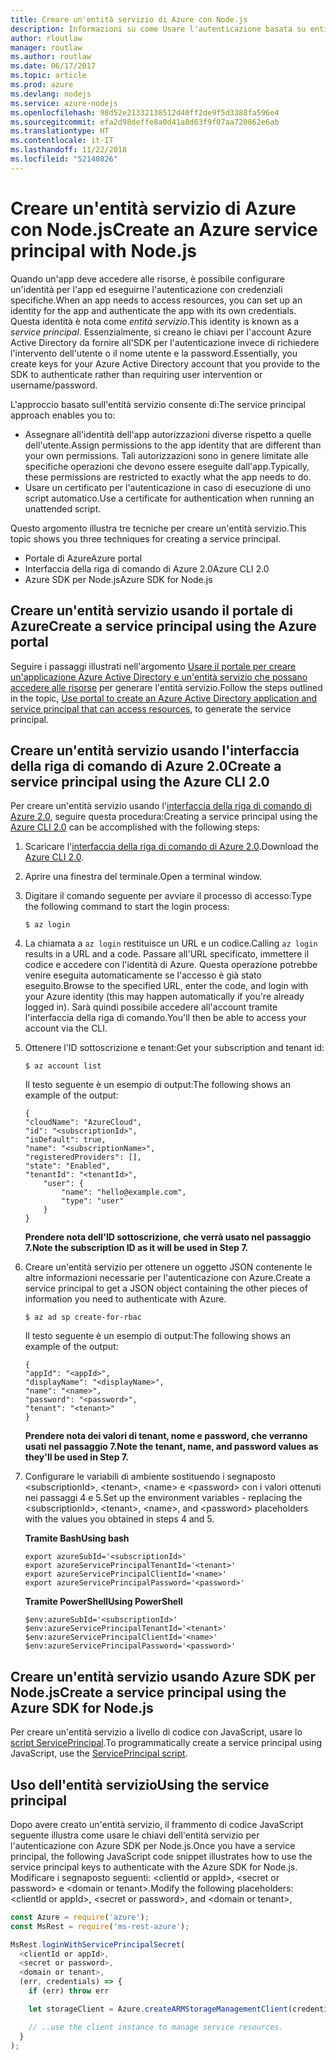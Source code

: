```yaml
---
title: Creare un'entità servizio di Azure con Node.js
description: Informazioni su come Usare l'autenticazione basata su entità servizio tramite Node.js
author: rloutlaw
manager: routlaw
ms.author: routlaw
ms.date: 06/17/2017
ms.topic: article
ms.prod: azure
ms.devlang: nodejs
ms.service: azure-nodejs
ms.openlocfilehash: 98d52e21332138512d40ff2de9f5d3388fa596e4
ms.sourcegitcommit: efa2d98deffe8a0d41a8d63f9f07aa720862e6ab
ms.translationtype: HT
ms.contentlocale: it-IT
ms.lasthandoff: 11/22/2018
ms.locfileid: "52140826"
---
```

# <a name="create-an-azure-service-principal-with-nodejs"></a><span data-ttu-id="4a95a-103">Creare un'entità servizio di Azure con Node.js</span><span class="sxs-lookup"><span data-stu-id="4a95a-103">Create an Azure service principal with Node.js</span></span> 

<span data-ttu-id="4a95a-104">Quando un'app deve accedere alle risorse, è possibile configurare un'identità per l'app ed eseguirne l'autenticazione con credenziali specifiche.</span><span class="sxs-lookup"><span data-stu-id="4a95a-104">When an app needs to access resources, you can set up an identity for the app and authenticate the app with its own credentials.</span></span> <span data-ttu-id="4a95a-105">Questa identità è nota come *entità servizio*.</span><span class="sxs-lookup"><span data-stu-id="4a95a-105">This identity is known as a *service principal*.</span></span> <span data-ttu-id="4a95a-106">Essenzialmente, si creano le chiavi per l'account Azure Active Directory da fornire all'SDK per l'autenticazione invece di richiedere l'intervento dell'utente o il nome utente e la password.</span><span class="sxs-lookup"><span data-stu-id="4a95a-106">Essentially, you create keys for your Azure Active Directory account that you provide to the SDK to authenticate rather than requiring user intervention or username/password.</span></span>

<span data-ttu-id="4a95a-107">L'approccio basato sull'entità servizio consente di:</span><span class="sxs-lookup"><span data-stu-id="4a95a-107">The service principal approach enables you to:</span></span>
- <span data-ttu-id="4a95a-108">Assegnare all'identità dell'app autorizzazioni diverse rispetto a quelle dell'utente.</span><span class="sxs-lookup"><span data-stu-id="4a95a-108">Assign permissions to the app identity that are different than your own permissions.</span></span> <span data-ttu-id="4a95a-109">Tali autorizzazioni sono in genere limitate alle specifiche operazioni che devono essere eseguite dall'app.</span><span class="sxs-lookup"><span data-stu-id="4a95a-109">Typically, these permissions are restricted to exactly what the app needs to do.</span></span>
- <span data-ttu-id="4a95a-110">Usare un certificato per l'autenticazione in caso di esecuzione di uno script automatico.</span><span class="sxs-lookup"><span data-stu-id="4a95a-110">Use a certificate for authentication when running an unattended script.</span></span>

<span data-ttu-id="4a95a-111">Questo argomento illustra tre tecniche per creare un'entità servizio.</span><span class="sxs-lookup"><span data-stu-id="4a95a-111">This topic shows you three techniques for creating a service principal.</span></span>

- <span data-ttu-id="4a95a-112">Portale di Azure</span><span class="sxs-lookup"><span data-stu-id="4a95a-112">Azure portal</span></span>
- <span data-ttu-id="4a95a-113">Interfaccia della riga di comando di Azure 2.0</span><span class="sxs-lookup"><span data-stu-id="4a95a-113">Azure CLI 2.0</span></span>
- <span data-ttu-id="4a95a-114">Azure SDK per Node.js</span><span class="sxs-lookup"><span data-stu-id="4a95a-114">Azure SDK for Node.js</span></span>

## <a name="create-a-service-principal-using-the-azure-portal"></a><span data-ttu-id="4a95a-115">Creare un'entità servizio usando il portale di Azure</span><span class="sxs-lookup"><span data-stu-id="4a95a-115">Create a service principal using the Azure portal</span></span>

<span data-ttu-id="4a95a-116">Seguire i passaggi illustrati nell'argomento [Usare il portale per creare un'applicazione Azure Active Directory e un'entità servizio che possano accedere alle risorse](https://azure.microsoft.com/documentation/articles/resource-group-create-service-principal-portal/) per generare l'entità servizio.</span><span class="sxs-lookup"><span data-stu-id="4a95a-116">Follow the steps outlined in the topic, [Use portal to create an Azure Active Directory application and service principal that can access resources](https://azure.microsoft.com/documentation/articles/resource-group-create-service-principal-portal/), to generate the service principal.</span></span>

## <a name="create-a-service-principal-using-the-azure-cli-20"></a><span data-ttu-id="4a95a-117">Creare un'entità servizio usando l'interfaccia della riga di comando di Azure 2.0</span><span class="sxs-lookup"><span data-stu-id="4a95a-117">Create a service principal using the Azure CLI 2.0</span></span>

<span data-ttu-id="4a95a-118">Per creare un'entità servizio usando l'[interfaccia della riga di comando di Azure 2.0](https://docs.microsoft.com/cli/azure/install-az-cli2), seguire questa procedura:</span><span class="sxs-lookup"><span data-stu-id="4a95a-118">Creating a service principal using the [Azure CLI 2.0](https://docs.microsoft.com/cli/azure/install-az-cli2) can be accomplished with the following steps:</span></span>

1. <span data-ttu-id="4a95a-119">Scaricare l'[interfaccia della riga di comando di Azure 2.0](https://docs.microsoft.com/cli/azure/install-az-cli2).</span><span class="sxs-lookup"><span data-stu-id="4a95a-119">Download the [Azure CLI 2.0](https://docs.microsoft.com/cli/azure/install-az-cli2).</span></span>

2. <span data-ttu-id="4a95a-120">Aprire una finestra del terminale.</span><span class="sxs-lookup"><span data-stu-id="4a95a-120">Open a terminal window.</span></span>

3. <span data-ttu-id="4a95a-121">Digitare il comando seguente per avviare il processo di accesso:</span><span class="sxs-lookup"><span data-stu-id="4a95a-121">Type the following command to start the login process:</span></span>

    ```shell
    $ az login
    ```

4. <span data-ttu-id="4a95a-122">La chiamata a `az login` restituisce un URL e un codice.</span><span class="sxs-lookup"><span data-stu-id="4a95a-122">Calling `az login` results in a URL and a code.</span></span> <span data-ttu-id="4a95a-123">Passare all'URL specificato, immettere il codice e accedere con l'identità di Azure. Questa operazione potrebbe venire eseguita automaticamente se l'accesso è già stato eseguito.</span><span class="sxs-lookup"><span data-stu-id="4a95a-123">Browse to the specified URL, enter the code, and login with your Azure identity (this may happen automatically if you're already logged in).</span></span> <span data-ttu-id="4a95a-124">Sarà quindi possibile accedere all'account tramite l'interfaccia della riga di comando.</span><span class="sxs-lookup"><span data-stu-id="4a95a-124">You'll then be able to access your account via the CLI.</span></span>

5. <span data-ttu-id="4a95a-125">Ottenere l'ID sottoscrizione e tenant:</span><span class="sxs-lookup"><span data-stu-id="4a95a-125">Get your subscription and tenant id:</span></span>

    ```shell
    $ az account list
    ```

    <span data-ttu-id="4a95a-126">Il testo seguente è un esempio di output:</span><span class="sxs-lookup"><span data-stu-id="4a95a-126">The following shows an example of the output:</span></span>

    ```shell
    {
    "cloudName": "AzureCloud",
    "id": "<subscriptionId>",
    "isDefault": true,
    "name": "<subscriptionName>",
    "registeredProviders": [],
    "state": "Enabled",
    "tenantId": "<tenantId>",
        "user": {
            "name": "hello@example.com",
            "type": "user"
        }
    }
    ```

    <span data-ttu-id="4a95a-127">**Prendere nota dell'ID sottoscrizione, che verrà usato nel passaggio 7.**</span><span class="sxs-lookup"><span data-stu-id="4a95a-127">**Note the subscription ID as it will be used in Step 7.**</span></span>

6. <span data-ttu-id="4a95a-128">Creare un'entità servizio per ottenere un oggetto JSON contenente le altre informazioni necessarie per l'autenticazione con Azure.</span><span class="sxs-lookup"><span data-stu-id="4a95a-128">Create a service principal to get a JSON object containing the other pieces of information you need to authenticate with Azure.</span></span>

    ```shell
    $ az ad sp create-for-rbac
    ```

    <span data-ttu-id="4a95a-129">Il testo seguente è un esempio di output:</span><span class="sxs-lookup"><span data-stu-id="4a95a-129">The following shows an example of the output:</span></span>

    ```shell
    {
    "appId": "<appId>",
    "displayName": "<displayName>",
    "name": "<name>",
    "password": "<password>",
    "tenant": "<tenant>"
    }
    ```

    <span data-ttu-id="4a95a-130">**Prendere nota dei valori di tenant, nome e password, che verranno usati nel passaggio 7.**</span><span class="sxs-lookup"><span data-stu-id="4a95a-130">**Note the tenant, name, and password values as they'll be used in Step 7.**</span></span>

7. <span data-ttu-id="4a95a-131">Configurare le variabili di ambiente sostituendo i segnaposto &lt;subscriptionId>, &lt;tenant>, &lt;name> e &lt;password> con i valori ottenuti nei passaggi 4 e 5.</span><span class="sxs-lookup"><span data-stu-id="4a95a-131">Set up the environment variables - replacing the &lt;subscriptionId>, &lt;tenant>, &lt;name>, and &lt;password> placeholders with the values you obtained in steps 4 and 5.</span></span> 

    <span data-ttu-id="4a95a-132">**Tramite Bash**</span><span class="sxs-lookup"><span data-stu-id="4a95a-132">**Using bash**</span></span>

    ```shell
    export azureSubId='<subscriptionId>'
    export azureServicePrincipalTenantId='<tenant>'
    export azureServicePrincipalClientId='<name>'
    export azureServicePrincipalPassword='<password>'
    ```

    <span data-ttu-id="4a95a-133">**Tramite PowerShell**</span><span class="sxs-lookup"><span data-stu-id="4a95a-133">**Using PowerShell**</span></span>

    ```shell
    $env:azureSubId='<subscriptionId>'
    $env:azureServicePrincipalTenantId='<tenant>'
    $env:azureServicePrincipalClientId='<name>'
    $env:azureServicePrincipalPassword='<password>'
    ```

## <a name="create-a-service-principal-using-the-azure-sdk-for-nodejs"></a><span data-ttu-id="4a95a-134">Creare un'entità servizio usando Azure SDK per Node.js</span><span class="sxs-lookup"><span data-stu-id="4a95a-134">Create a service principal using the Azure SDK for Node.js</span></span>

<span data-ttu-id="4a95a-135">Per creare un'entità servizio a livello di codice con JavaScript, usare lo [script ServicePrincipal](https://github.com/Azure/azure-sdk-for-node/tree/master/Documentation/ServicePrincipal).</span><span class="sxs-lookup"><span data-stu-id="4a95a-135">To programmatically create a service principal using JavaScript, use the [ServicePrincipal script](https://github.com/Azure/azure-sdk-for-node/tree/master/Documentation/ServicePrincipal).</span></span>   

## <a name="using-the-service-principal"></a><span data-ttu-id="4a95a-136">Uso dell'entità servizio</span><span class="sxs-lookup"><span data-stu-id="4a95a-136">Using the service principal</span></span>

<span data-ttu-id="4a95a-137">Dopo avere creato un'entità servizio, il frammento di codice JavaScript seguente illustra come usare le chiavi dell'entità servizio per l'autenticazione con Azure SDK per Node.js.</span><span class="sxs-lookup"><span data-stu-id="4a95a-137">Once you have a service principal, the following JavaScript code snippet illustrates how to use the service principal keys to authenticate with the Azure SDK for Node.js.</span></span> <span data-ttu-id="4a95a-138">Modificare i segnaposto seguenti: &lt;clientId or appId>, &lt;secret or password> e &lt;domain or tenant>.</span><span class="sxs-lookup"><span data-stu-id="4a95a-138">Modify the following placeholders: &lt;clientId or appId>, &lt;secret or password>, and &lt;domain or tenant>,</span></span>

```javascript
const Azure = require('azure');
const MsRest = require('ms-rest-azure');

MsRest.loginWithServicePrincipalSecret(
  <clientId or appId>,
  <secret or password>,
  <domain or tenant>,
  (err, credentials) => {
    if (err) throw err

    let storageClient = Azure.createARMStorageManagementClient(credentials, '<azure-subscription-id>');

    // ..use the client instance to manage service resources.
  }
);
```
